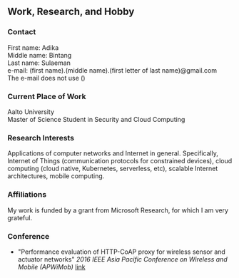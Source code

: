 ## Work, Research, and Hobby

### Contact
First name: Adika <br />
Middle name: Bintang <br />
Last name: Sulaeman <br />
e-mail: (first name).(middle name).(first letter of last name)@gmail.com <br />
The e-mail does not use ()

### Current Place of Work
Aalto University <br />
Master of Science Student in Security and Cloud Computing <br />

### Research Interests
Applications of computer networks and Internet in general. Specifically, Internet of Things (communication protocols for constrained devices), cloud computing (cloud native, Kubernetes, serverless, etc), scalable Internet architectures, mobile computing.  

### Affiliations
My work is funded by a grant from Microsoft Research, for which I am very grateful.

### Conference
- "Performance evaluation of HTTP-CoAP proxy for wireless sensor and actuator networks" _2016 IEEE Asia Pacific Conference on Wireless and Mobile (APWiMob)_ [link](https://ieeexplore.ieee.org/document/7811451)
